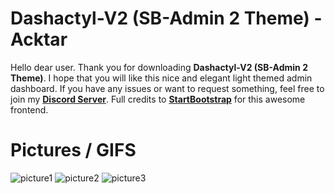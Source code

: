 # Dashactyl-V2 (SB-Admin 2 Theme)  - Acktar

Hello dear user. Thank you for downloading **Dashactyl-V2 (SB-Admin 2 Theme)**. I hope that you will like this nice and elegant light themed admin dashboard.  If you have any issues or want to request something, feel free to join my **[Discord Server](https://discord.gg/McFr2jwNSE)**. Full credits to **[StartBootstrap](https://startbootstrap.com)** for this awesome frontend.

# Pictures / GIFS
![picture1](https://public.acktar.codes/chrome_aR8iyaAzA0.png)
![picture2](https://public.acktar.codes/chrome_Ha166DOfba.png)
![picture3](https://public.acktar.codes/chrome_Ja9HxZ5f9y.png)
